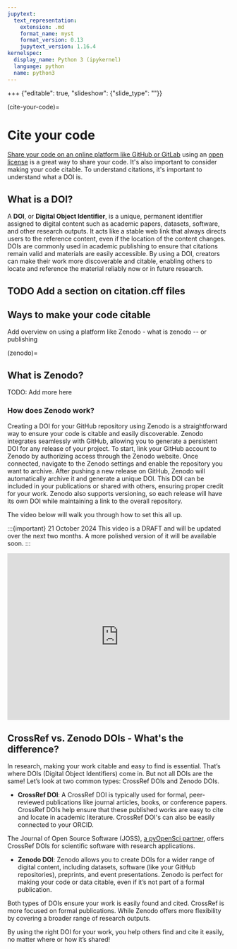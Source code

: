 ```yaml
---
jupytext:
  text_representation:
    extension: .md
    format_name: myst
    format_version: 0.13
    jupytext_version: 1.16.4
kernelspec:
  display_name: Python 3 (ipykernel)
  language: python
  name: python3
---
```


+++ {"editable": true, "slideshow": {"slide_type": ""}}

(cite-your-code)=
# Cite your code

[Share your code on an online platform like GitHub or GitLab](share-your-code) using an [open license](open-license) is a great way to share your code. It's also important to consider making your code citable. To understand citations, it's important to understand what a DOI is.

## What is a DOI?

A **DOI**, or **Digital Object Identifier**, is a unique, permanent identifier assigned to digital content such as academic papers, datasets, software, and other research outputs. It acts like a stable web link that always directs users to the reference content, even if the location of the content changes. DOIs are commonly used in academic publishing to ensure that citations remain valid and materials are easily accessible. By using a DOI, creators can make their work more discoverable and citable, enabling others to locate and reference the material reliably now or in future research.

## TODO Add a section on citation.cff files

## Ways to make your code citable

Add overview on using a platform like Zenodo - what is zenodo --  or publishing 


(zenodo)=
## What is Zenodo?
TODO: Add more here

### How does Zenodo work?

Creating a DOI for your GitHub repository using Zenodo is a straightforward way to ensure your code is citable and easily discoverable. Zenodo integrates seamlessly with GitHub, allowing you to generate a persistent DOI for any release of your project. To start, link your GitHub account to Zenodo by authorizing access through the Zenodo website. Once connected, navigate to the Zenodo settings and enable the repository you want to archive. After pushing a new release on GitHub, Zenodo will automatically archive it and generate a unique DOI. This DOI can be included in your publications or shared with others, ensuring proper credit for your work. Zenodo also supports versioning, so each release will have its own DOI while maintaining a link to the overall repository.

The video below will walk you through how to set this all up. 

:::{important} 21 October 2024
This video is a DRAFT and will be updated over the next two months. A more polished version of it will be available soon. 
:::


<div style="padding:75% 0 0 0;position:relative;"><iframe src="https://player.vimeo.com/video/1021839955?badge=0&amp;autopause=0&amp;player_id=0&amp;app_id=58479" frameborder="0" allow="autoplay; fullscreen; picture-in-picture; clipboard-write" style="position:absolute;top:0;left:0;width:100%;height:100%;" title="zenodo-rough-cut"></iframe></div><script src="https://player.vimeo.com/api/player.js"></script>


## CrossRef vs. Zenodo DOIs - What's the difference?

In research, making your work citable and easy to find is essential. That’s where DOIs (Digital Object Identifiers) come in. But not all DOIs are the same! Let’s look at two common types: CrossRef DOIs and Zenodo DOIs.

* **CrossRef DOI**: A CrossRef DOI is typically used for formal, peer-reviewed publications like journal articles, books, or conference papers. CrossRef DOIs help ensure that these published works are easy to cite and locate in academic literature. CrossRef DOI's can also be easily connected to your ORCID.

The Journal of Open Source Software (JOSS), [a pyOpenSci partner](https://www.pyopensci.org/partners.html), offers CrossRef DOIs for scientific software with research applications.

* **Zenodo DOI**: Zenodo allows you to create DOIs for a wider range of digital content, including datasets, software (like your GitHub repositories), preprints, and event presentations. Zenodo is perfect for making your code or data citable, even if it’s not part of a formal publication.

Both types of DOIs ensure your work is easily found and cited. CrossRef is more focused on formal publications. While Zenodo offers more flexibility by covering a broader range of research outputs.

By using the right DOI for your work, you help others find and cite it easily, no matter where or how it’s shared!


